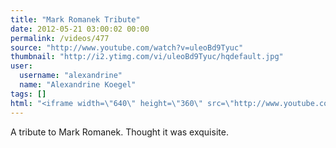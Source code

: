 ```yaml
---
title: "Mark Romanek Tribute"
date: 2012-05-21 03:00:02 00:00
permalink: /videos/477
source: "http://www.youtube.com/watch?v=uleoBd9Tyuc"
thumbnail: "http://i2.ytimg.com/vi/uleoBd9Tyuc/hqdefault.jpg"
user:
  username: "alexandrine"
  name: "Alexandrine Koegel"
tags: []
html: "<iframe width=\"640\" height=\"360\" src=\"http://www.youtube.com/embed/uleoBd9Tyuc?wmode=transparent&fs=1&feature=oembed\" frameborder=\"0\" allowfullscreen></iframe>"
---
```


A tribute to Mark Romanek. Thought it was exquisite.